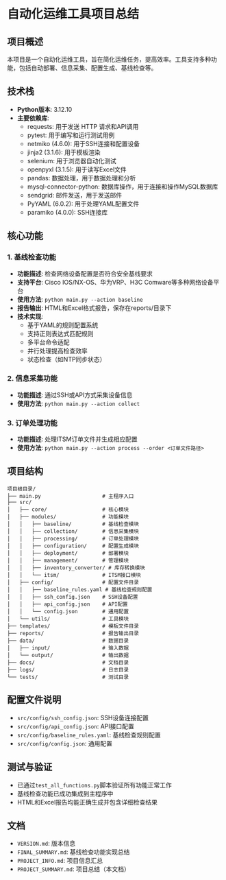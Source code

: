 # 自动化运维工具项目总结

## 项目概述
本项目是一个自动化运维工具，旨在简化运维任务，提高效率。工具支持多种功能，包括自动部署、信息采集、配置生成、基线检查等。

## 技术栈
- **Python版本**: 3.12.10
- **主要依赖库**:
  - requests: 用于发送 HTTP 请求和API调用
  - pytest: 用于编写和运行测试用例
  - netmiko (4.6.0): 用于SSH连接和配置设备
  - jinja2 (3.1.6): 用于模板渲染
  - selenium: 用于浏览器自动化测试
  - openpyxl (3.1.5): 用于读写Excel文件
  - pandas: 数据处理，用于数据处理和分析
  - mysql-connector-python: 数据库操作，用于连接和操作MySQL数据库
  - sendgrid: 邮件发送，用于发送邮件
  - PyYAML (6.0.2): 用于处理YAML配置文件
  - paramiko (4.0.0): SSH连接库

## 核心功能

### 1. 基线检查功能
- **功能描述**: 检查网络设备配置是否符合安全基线要求
- **支持平台**: Cisco IOS/NX-OS、华为VRP、H3C Comware等多种网络设备平台
- **使用方法**: `python main.py --action baseline`
- **报告输出**: HTML和Excel格式报告，保存在reports/目录下
- **技术实现**:
  - 基于YAML的规则配置系统
  - 支持正则表达式匹配规则
  - 多平台命令适配
  - 并行处理提高检查效率
  - 状态检查（如NTP同步状态）

### 2. 信息采集功能
- **功能描述**: 通过SSH或API方式采集设备信息
- **使用方法**: `python main.py --action collect`

### 3. 订单处理功能
- **功能描述**: 处理ITSM订单文件并生成相应配置
- **使用方法**: `python main.py --action process --order <订单文件路径>`

## 项目结构
```
项目根目录/
├── main.py                    # 主程序入口
├── src/
│   ├── core/                  # 核心模块
│   ├── modules/               # 功能模块
│   │   ├── baseline/          # 基线检查模块
│   │   ├── collection/        # 信息采集模块
│   │   ├── processing/        # 订单处理模块
│   │   ├── configuration/     # 配置生成模块
│   │   ├── deployment/        # 部署模块
│   │   ├── management/        # 管理模块
│   │   ├── inventory_converter/ # 库存转换模块
│   │   └── itsm/              # ITSM接口模块
│   ├── config/                # 配置文件目录
│   │   ├── baseline_rules.yaml # 基线检查规则配置
│   │   ├── ssh_config.json    # SSH设备配置
│   │   ├── api_config.json    # API配置
│   │   └── config.json        # 通用配置
│   └── utils/                 # 工具模块
├── templates/                 # 模板文件目录
├── reports/                   # 报告输出目录
├── data/                      # 数据目录
│   ├── input/                 # 输入数据
│   └── output/                # 输出数据
├── docs/                      # 文档目录
├── logs/                      # 日志目录
└── tests/                     # 测试目录
```

## 配置文件说明
- `src/config/ssh_config.json`: SSH设备连接配置
- `src/config/api_config.json`: API接口配置
- `src/config/baseline_rules.yaml`: 基线检查规则配置
- `src/config/config.json`: 通用配置

## 测试与验证
- 已通过`test_all_functions.py`脚本验证所有功能正常工作
- 基线检查功能已成功集成到主程序中
- HTML和Excel报告均能正确生成并包含详细检查结果

## 文档
- `VERSION.md`: 版本信息
- `FINAL_SUMMARY.md`: 基线检查功能实现总结
- `PROJECT_INFO.md`: 项目信息汇总
- `PROJECT_SUMMARY.md`: 项目总结（本文档）